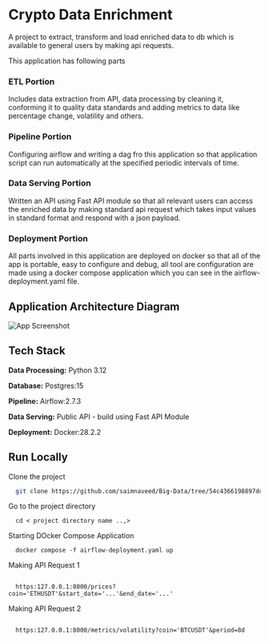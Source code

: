 
# Crypto Data Enrichment
A project to extract, transform and load enriched data to db which is available to general users by making api requests.

This application has following parts

### ETL Portion
Includes data extraction from API, data processing by cleaning it, conforming it to quality data standards and adding metrics to data like percentage change, volatility and others.

### Pipeline Portion
Configuring airflow and writing a dag fro this application so that application script can run automatically at the specified periodic intervals of time.

### Data Serving Portion
Written an API using Fast API module so that all relevant users can access the enriched data by making standard api request which takes input values in standard format and respond with a json payload.

### Deployment Portion
All parts involved in this application are deployed on docker so that all of the app is portable, easy to configure and debug, all tool are configuration are made using a docker compose application which you can see in the airflow-deployment.yaml file.


## Application Architecture Diagram

![App Screenshot](https://drive.google.com/file/d/1KrRAE80AR9Qd3l5udaomXYUzf1tl3ujh/view?usp=drive_link/468x300?text=App+Screenshot+Here)


## Tech Stack

**Data Processing:** Python 3.12

**Database:** Postgres:15

**Pipeline:** Airflow:2.7.3

**Data Serving:** Public API - build using Fast API Module

**Deployment:** Docker:28.2.2


## Run Locally

Clone the project

```bash
  git clone https://github.com/saimnaveed/Big-Data/tree/54c4366198897ddd8b4599679ce380eb93b99645/Crypto%20Data%20Enrichment%20ETL
```

Go to the project directory

```cmd/powershell
  cd < project directory name ..,>
```

Starting DOcker Compose Application

```cmd/powershell
  docker compose -f airflow-deployment.yaml up
```

Making API Request 1

```https request made on web browser make on local host or on configured ip address with choosen port no

  https:127.0.0.1:8000/prices?coin='ETHUSDT'&start_date='...'&end_date='...'
```

Making API Request 2

```https request made on web browser make on local host or on configured ip address with choosen port no

  https:127.0.0.1:8000/metrics/volatility?coin='BTCUSDT'&period=8d
```
